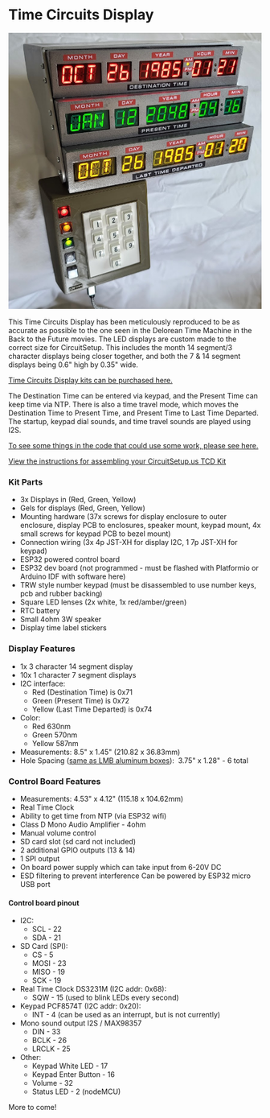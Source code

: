 # Time Circuits Display

![TCD Front](https://raw.githubusercontent.com/CircuitSetup/Time-Circuits-Display/master/Images/tcd_front2.jpg)


This Time Circuits Display has been meticulously reproduced to be as accurate as possible to the one seen in the Delorean Time Machine in the Back to the Future movies. The LED displays are custom made to the correct size for CircuitSetup. This includes the month 14 segment/3 character displays being closer together, and both the 7 & 14 segment displays being 0.6" high by 0.35" wide.

[Time Circuits Display kits can be purchased here.](https://circuitsetup.us/product/complete-time-circuits-display-kit/)

The Destination Time can be entered via keypad, and the Present Time can keep time via NTP. There is also a time travel mode, which moves the Destination Time to Present Time, and Present Time to Last Time Departed. The startup, keypad dial sounds, and time travel sounds are played using I2S. 

[To see some things in the code that could use some work, please see here.](/issues)

[View the instructions for assembling your CircuitSetup.us TCD Kit](/wiki)

### Kit Parts
- 3x Displays in (Red, Green, Yellow)
- Gels for displays (Red, Green, Yellow)
- Mounting hardware (37x screws for display enclosure to outer enclosure, display PCB to enclosures, speaker mount, keypad mount, 4x small screws for keypad PCB to bezel mount)
- Connection wiring (3x 4p JST-XH for display I2C, 1 7p JST-XH for keypad)
- ESP32 powered control board
- ESP32 dev board (not programmed - must be flashed with Platformio or Arduino IDF with software here)
- TRW style number keypad (must be disassembled to use number keys, pcb and rubber backing)
- Square LED lenses (2x white, 1x red/amber/green)
- RTC battery
- Small 4ohm 3W speaker
- Display time label stickers

### Display Features
- 1x 3 character 14 segment display
- 10x 1 character 7 segment displays
- I2C interface:
  - Red (Destination Time) is 0x71
  - Green (Present Time) is 0x72
  - Yellow (Last Time Departed) is 0x74
- Color:
  - Red 630nm
  - Green 570nm
  - Yellow 587nm
- Measurements: 8.5" x 1.45" (210.82 x 36.83mm)
- Hole Spacing ([same as LMB aluminum boxes](https://lmbheeger.com/cr852-bluegrey.aspx)):  3.75" x 1.28" - 6 total

### Control Board Features
- Measurements: 4.53" x 4.12" (115.18 x 104.62mm)
- Real Time Clock
- Ability to get time from NTP (via ESP32 wifi)
- Class D Mono Audio Amplifier - 4ohm
- Manual volume control
- SD card slot (sd card not included)
- 2 additional GPIO outputs (13 & 14)
- 1 SPI output
- On board power supply which can take input from 6-20V DC
- ESD filtering to prevent interference
Can be powered by ESP32 micro USB port

#### Control board pinout
- I2C:
  - SCL - 22
  - SDA - 21
- SD Card (SPI):
  - CS - 5
  - MOSI - 23
  - MISO - 19
  - SCK - 19
- Real Time Clock DS3231M (I2C addr: 0x68):
  - SQW - 15 (used to blink LEDs every second)
- Keypad PCF8574T (I2C addr: 0x20):
  - INT - 4 (can be used as an interrupt, but is not currently)
- Mono sound output I2S / MAX98357
  - DIN - 33
  - BCLK - 26
  - LRCLK - 25
- Other:
  - Keypad White LED - 17
  - Keypad Enter Button - 16
  - Volume - 32
  - Status LED - 2 (nodeMCU)


More to come!
